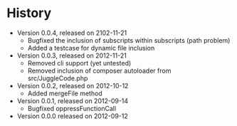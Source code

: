 # History

- Version 0.0.4, released on 2102-11-21
	- Bugfixed the inclusion of subscripts within subscripts (path problem)
	- Added a testcase for dynamic file inclusion
- Version 0.0.3, released on 2012-11-21
	- Removed cli support (yet untested)
	- Removed inclusion of composer autoloader from src/JuggleCode.php
- Version 0.0.2, released on 2012-10-12
	- Added mergeFile method
- Version 0.0.1, released on 2012-09-14
	- Bugfixed oppressFunctionCall
- Version 0.0.0 released on 2012-09-12
